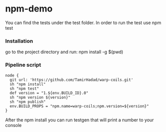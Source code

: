 # npm-demo

You can find the tests under the test folder.
In order to run the test use npm test

### Installation 
go to the project directory and run:
 npm install -g $(pwd)

### Pipeline script
```
node {
  git url: 'https://github.com/TamirHadad/warp-coils.git'
  sh "npm install"
  sh "npm test"
  def version = "1.${env.BUILD_ID}.0"
  sh "npm version ${version}"
  sh "npm publish"
  env.BUILD_PROPS = "npm.name=warp-coils;npm.version=${version}"
}
```


After the npm install you can run  testgen that will print a number to your console
